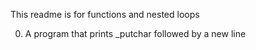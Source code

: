 This readme is for functions and nested loops

0. A program that prints _putchar followed by a new line


